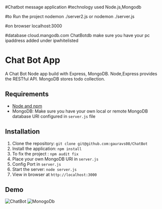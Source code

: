 #Chatbot message application 
#technology used Node.js,Mongodb

#to Run the project
nodemon ./server2.js
or
nodemon ./server.js

#on browser
localhost:3000

#database  cloud.mangodb.com ChatBotdb 
make sure you have your pc ipaddress added under ipwhitelisted 

# Chat Bot App

A Chat Bot Node app build with Express, MongoDB.
Node,Express provides the RESTful API.
MongoDB stores todo collection.

## Requirements

- [Node and npm](http://nodejs.org)
- MongoDB: Make sure you have your own local or remote MongoDB database URI configured in `server.js` file

## Installation

1. Clone the repository: `git clone git@github.com:gauravs08/ChatBot`
2. Install the application: `npm install`
3. To fix the project : `npm audit fix`
4. Place your own MongoDB URI in `server.js`
5. Config Port in `server.js`
6. Start the server: `node server.js`
7. View in browser at `http://localhost:3000` 

## Demo

![ChatBot](http://g.recordit.co/RxopAfUut0.gif)
![MonogoDb](http://g.recordit.co/vDdFQPesfF.gif)

